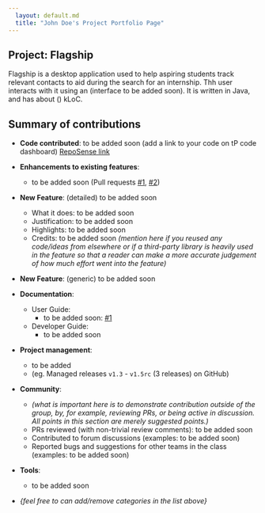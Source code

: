 ```yaml
---
  layout: default.md
  title: "John Doe's Project Portfolio Page"
---
```


## Project: Flagship

Flagship is a desktop application used to help aspiring students track relevant contacts to aid during the search for an internship. Thh user interacts with it using an (interface to be added soon). It is written in Java, and has about () kLoC.

## Summary of contributions

* **Code contributed**: to be added soon (add a link to your code on tP code dashboard) [RepoSense link]()

* **Enhancements to existing features**:
  * to be added soon (Pull requests [\#1](), [\#2]())

* **New Feature**: (detailed) to be added soon
  * What it does: to be added soon
  * Justification: to be added soon
  * Highlights: to be added soon
  * Credits: to be added soon *(mention here if you reused any code/ideas from elsewhere or if a third-party library is heavily used in the feature so that a reader can make a more accurate judgement of how much effort went into the feature)*

* **New Feature**: (generic) to be added soon

* **Documentation**:
  * User Guide:
    * to be added soon: [\#1]()
  * Developer Guide:
    * to be added soon

* **Project management**:
  * to be added
  * (eg. Managed releases `v1.3` - `v1.5rc` (3 releases) on GitHub)

* **Community**:
  * *(what is important here is to demonstrate contribution outside of the group, by, for example, reviewing PRs, or being active in discussion. All points in this section are merely suggested points.)*
  * PRs reviewed (with non-trivial review comments): to be added soon
  * Contributed to forum discussions (examples: to be added soon)
  * Reported bugs and suggestions for other teams in the class (examples: to be added soon)

* **Tools**:
  * to be added soon

* _{feel free to can add/remove categories in the list above}_
